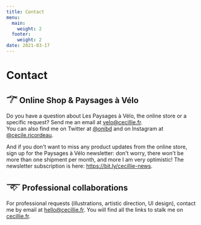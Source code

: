 ```yaml
---
title: Contact
menu:
  main:
    weight: 2
  footer:
    weight: 2
date: 2021-03-17
---
```

# Contact

## 𓆀 Online Shop & Paysages à Vélo

Do you have a question about Les Paysages à Vélo, the online store or a specific request? Send me an email at [velo@cecillie.fr](mailto:velo@cecillie.fr).  
You can also find me on Twitter at [@onibd](https://twitter.com/onibd) and on Instagram at [@cecile.ricordeau](https://www.instagram.com/cecile.ricordeau/).

And if you don't want to miss any product updates from the online store, sign up for the Paysages à Vélo newsletter: don't worry, there won't be more than one shipment per month, and more I am very optimistic! The newsletter subscription is here: <https://bit.ly/cecillie-news>.

## 𓄅 Professional collaborations

For professional requests (illustrations, artistic direction, UI design), contact me by email at [hello@cecillie.fr](mailto:hello@cecillie.fr). You will find all the links to stalk me on [cecillie.fr](https://www.cecillie.fr).
